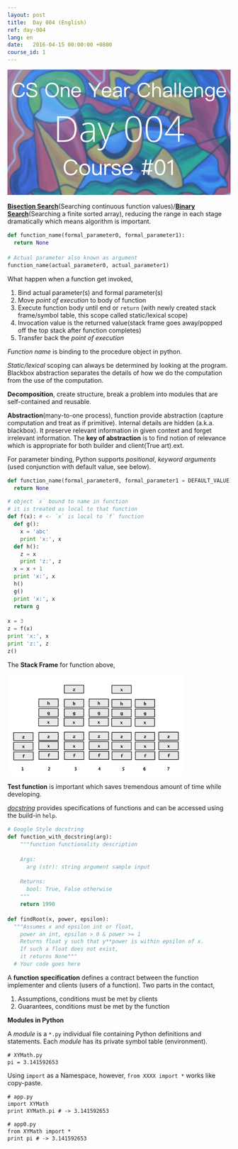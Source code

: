 ```yaml
---
layout: post
title:  Day 004 (English)
ref: day-004
lang: en
date:   2016-04-15 00:00:00 +0800
course_id: 1
---
```


![](/images/Day004-en.png)

[**Bisection Search**](https://en.wikipedia.org/wiki/Bisection_method)(Searching continuous function values)/[**Binary Search**](https://en.wikipedia.org/wiki/Binary_search_algorithm)(Searching a finite sorted array), reducing the range in each stage dramatically which means algorithm is important.
<!-- being smart about generating guesses is imporatnt for guess and check method.-->

```python
def function_name(formal_parameter0, formal_parameter1):
  return None

# Actual parameter also known as argument
function_name(actual_parameter0, actual_parameter1)
```

What happen when a function get invoked,

1. Bind actual parameter(s) and formal parameter(s)
2. Move *point of execution* to body of function
3. Execute function body until end or `return` (with newly created stack frame/symbol table, this scope called static/lexical scope)
4. Invocation value is the returned value(stack frame goes away/popped off the top stack after function completes)
5. Transfer back the *point of execution*

*Function name* is binding to the procedure object in python.

*Static/lexical* scoping can always be determined by looking at the program. Blackbox abstraction separates the details of how we do the computation from the use of the computation.

**Decomposition**, create structure, break a problem into modules that are self-contained and reusable.

**Abstraction**(many-to-one process), function provide abstraction (capture computation and treat as if primitive). Internal details are hidden (a.k.a. blackbox). It preserve relevant information in given context and forget irrelevant information. The **key of abstraction** is to find notion of relevance which is appropriate for both builder and client(True art).ext.

For parameter binding, Python supports *positional*, *keyword arguments* (used conjunction with default value, see below).

```Python
def function_name(formal_parameter0, formal_parameter1 = DEFAULT_VALUE):
  return None
```

```python
# object `x` bound to name in function
# it is treated as local to that function
def f(x): # <- `x` is local to `f` function
  def g():
    x = 'abc'
    print 'x:', x
  def h():
    z = x
    print 'z:', z
  x = x + 1
  print 'x:', x
  h()
  g()
  print 'x:', x
  return g

x = 3
z = f(x)
print 'x:', x
print 'z:', z
z()
```

The **Stack Frame** for function above,

<img src="/images/stack_frames.png" width="400">

**Test function** is important which saves tremendous amount of time while developing.

[*docstring*](https://www.python.org/dev/peps/pep-0257/#specification) provides specifications of functions and can be accessed using the build-in `help`.

```python
# Google Style docstring
def function_with_docstring(arg):
    """function functionality description

    Args:
      arg (str): string argument sample input

    Returns:
      bool: True, False otherwise
    """
    return 1990

def findRoot(x, power, epsilon):
  """Assumes x and epsilon int or float,
    power an int, epsilon > 0 & power >= 1
    Returns float y such that y**power is within epsilon of x.
    If such a float does not exist,
    it returns None"""
  # Your code goes here
```

A **function specification** defines a contract between the function implementer and clients (users of a function). Two parts in the contact,

1. Assumptions, conditions must be met by clients
2. Guarantees, conditions must be met by the function

**Modules in Python**

A *module* is a `*.py` individual file containing Python definitions and statements. Each *module* has its private symbol table (environment).

```
# XYMath.py
pi = 3.141592653
```

Using `import` as a Namespace, however, `from XXXX import *` works like copy-paste.

```
# app.py
import XYMath
print XYMath.pi # -> 3.141592653
```

```
# app0.py
from XYMath import *
print pi # -> 3.141592653
```
